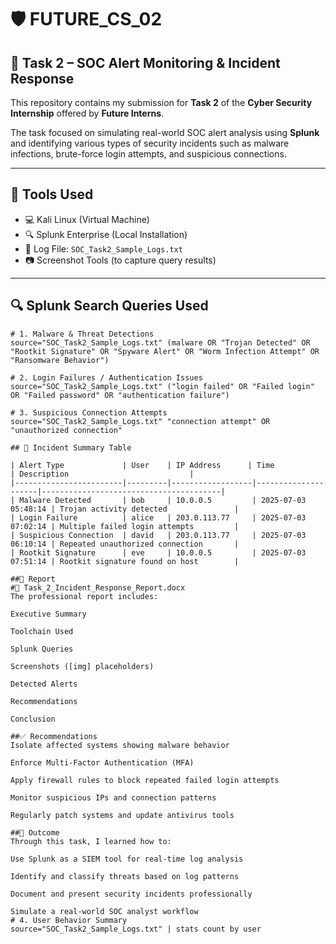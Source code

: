 # 🛡️ FUTURE_CS_02

## 📌 Task 2 – SOC Alert Monitoring & Incident Response

This repository contains my submission for **Task 2** of the **Cyber Security Internship** offered by **Future Interns**.

The task focused on simulating real-world SOC alert analysis using **Splunk** and identifying various types of security incidents such as malware infections, brute-force login attempts, and suspicious connections.

---

## 🧰 Tools Used

- 💻 Kali Linux (Virtual Machine)
- 🔍 Splunk Enterprise (Local Installation)
- 📄 Log File: `SOC_Task2_Sample_Logs.txt`
- 📷 Screenshot Tools (to capture query results)

---

## 🔍 Splunk Search Queries Used

```spl
# 1. Malware & Threat Detections
source="SOC_Task2_Sample_Logs.txt" (malware OR "Trojan Detected" OR "Rootkit Signature" OR "Spyware Alert" OR "Worm Infection Attempt" OR "Ransomware Behavior")

# 2. Login Failures / Authentication Issues
source="SOC_Task2_Sample_Logs.txt" ("login failed" OR "Failed login" OR "Failed password" OR "authentication failure")

# 3. Suspicious Connection Attempts
source="SOC_Task2_Sample_Logs.txt" "connection attempt" OR "unauthorized connection"

## 🧪 Incident Summary Table

| Alert Type             | User    | IP Address      | Time                | Description                           |
|------------------------|---------|------------------|---------------------|----------------------------------------|
| Malware Detected       | bob     | 10.0.0.5         | 2025-07-03 05:48:14 | Trojan activity detected               |
| Login Failure          | alice   | 203.0.113.77     | 2025-07-03 07:02:14 | Multiple failed login attempts         |
| Suspicious Connection  | david   | 203.0.113.77     | 2025-07-03 06:10:14 | Repeated unauthorized connection       |
| Rootkit Signature      | eve     | 10.0.0.5         | 2025-07-03 07:51:14 | Rootkit signature found on host        |

##📄 Report
#📁 Task_2_Incident_Response_Report.docx
The professional report includes:

Executive Summary

Toolchain Used

Splunk Queries

Screenshots ([img] placeholders)

Detected Alerts

Recommendations

Conclusion

##✅ Recommendations
Isolate affected systems showing malware behavior

Enforce Multi-Factor Authentication (MFA)

Apply firewall rules to block repeated failed login attempts

Monitor suspicious IPs and connection patterns

Regularly patch systems and update antivirus tools

##🎯 Outcome
Through this task, I learned how to:

Use Splunk as a SIEM tool for real-time log analysis

Identify and classify threats based on log patterns

Document and present security incidents professionally

Simulate a real-world SOC analyst workflow
# 4. User Behavior Summary
source="SOC_Task2_Sample_Logs.txt" | stats count by user
